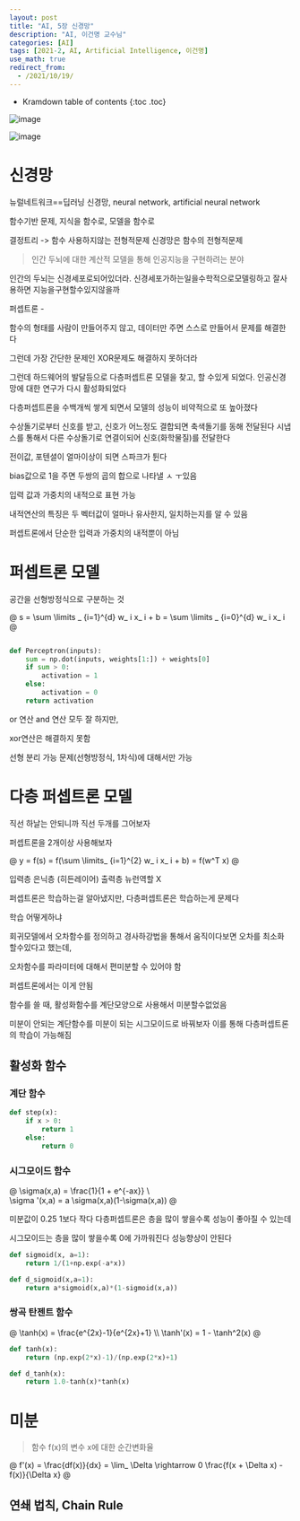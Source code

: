 ```yaml
---
layout: post
title: "AI, 5장 신경망"
description: "AI, 이건명 교수님"
categories: [AI]
tags: [2021-2, AI, Artificial Intelligence, 이건명]
use_math: true
redirect_from:
  - /2021/10/19/
---
```


* Kramdown table of contents
{:toc .toc}  

![image](https://user-images.githubusercontent.com/32366711/137842267-9ff7d417-afc9-4e1e-ac4b-44205b4f1b92.png)


![image](https://user-images.githubusercontent.com/32366711/137843601-0c1e04ed-4172-41f0-90d1-8a2280efabd5.png)
# 신경망

뉴럴네트워크==딥러닝
신경망, neural network, artificial neural network

함수기반 문제, 지식을 함수로, 모델을 함수로

결정트리 -> 함수 사용하지않는 전형적문제
신경망은 함수의 전형적문제

> 인간 두뇌에 대한 계산적 모델을 통해 인공지능을 구현하려는 분야

인간의 두뇌는 신경세포로되어있더라. 신경세포가하는일을수학적으로모델링하고 잘사용하면 지능을구현할수있지않을까


퍼셉트론 - 

함수의 형태를 사람이 만들어주지 않고, 데이터만 주면 스스로 만들어서 문제를 해결한다

그런데 가장 간단한 문제인 XOR문제도 해결하지 못하더라

그런데 하드웨어의 발달등으로 다층퍼셉트론 모델을 찾고, 할 수있게 되었다.
인공신경망에 대한 연구가 다시 활성화되었다

다층퍼셉트론을 수백개씩 쌓게 되면서 모델의 성능이 비약적으로 또 높아졌다

수상돌기로부터 신호를 받고, 신호가 어느정도 결합되면 축색돌기를 동해 전달된다
시냅스를 통해서 다른 수상돌기로 연결이되어 신호(화학물질)를 전달한다

전이값, 포텐셜이 얼마이상이 되면 스파크가 튄다

bias값으로 1을 주면 두쌍의 곱의 합으로 나타낼 ㅅ ㅜ있음

입력 값과 가중치의 내적으로 표현 가능

내적연산의 특징은 두 벡터값이 얼마나 유사한지, 일치하는지를 알 수 있음

퍼셉트론에서 단순한 입력과 가중치의 내적뿐이 아님


# 퍼셉트론 모델

공간을 선형방정식으로 구분하는 것

@
s = \sum \limits _ {i=1}^{d} w_ i x_ i + b = \sum \limits _ {i=0}^{d} w_ i x_ i
@

~~~ python

def Perceptron(inputs):
    sum = np.dot(inputs, weights[1:]) + weights[0]
    if sum > 0:
        activation = 1
    else:
        activation = 0 
    return activation
~~~

or 연산 and 연산 모두 잘 하지만, 

xor연산은 해결하지 못함

선형 분리 가능 문제(선형방정식, 1차식)에 대해서만 가능



# 다층 퍼셉트론 모델

직선 하날는 안되니까 직선 두개를 그어보자

퍼셉트론을 2개이상 사용해보자

@
y = f(s) = f(\sum \limits_ {i=1}^{2} w_ i x_ i + b) = f(w^T x)
@

입력층       은닉층 (히든레이어)  출력층 
뉴런역할 X    

퍼셉트론은 학습하는걸 알아냈지만,
다층퍼셉트론은 학습하는게 문제다

학습 어떻게하냐

회귀모델에서 오차함수를 정의하고 경사하강법을 통해서 움직이다보면 오차를 최소화할수있다고 했는데,

오차함수를 파라미터에 대해서 편미분할 수 있어야 함

퍼셉트론에서는 이게 안됨

함수를 쓸 때, 활성화함수를 계단모양으로 사용해서 미분할수없었음

미분이 안되는 계단함수를 미분이 되는 시그모이드로 바꿔보자
이를 통해 다층퍼셉트론의 학습이 가능해짐

## 활성화 함수

### 계단 함수

~~~ python
def step(x):
    if x > 0:
        return 1
    else:
        return 0 
~~~

### 시그모이드 함수

@
\sigma(x,a) = \frac{1}{1 + e^{-ax}} \\\
\sigma '(x,a) = a \sigma(x,a)(1-\sigma(x,a))
@

미분값이 0.25 1보다 작다
다층퍼셉트론은 층을 많이 쌓을수록 성능이 좋아질 수 있는데

시그모이드는 층을 많이 쌓을수록 0에 가까워진다
성능향상이 안된다

~~~ python
def sigmoid(x, a=1):
    return 1/(1+np.exp(-a*x))

def d_sigmoid(x,a=1):
    return a*sigmoid(x,a)*(1-sigmoid(x,a))
~~~

### 쌍곡 탄젠트 함수

@
\tanh(x) = \frac{e^{2x}-1}{e^{2x}+1} \\\ 
\tanh'(x) = 1 - \tanh^2(x)
@

~~~ python
def tanh(x):
    return (np.exp(2*x)-1)/(np.exp(2*x)+1)

def d_tanh(x):
    return 1.0-tanh(x)*tanh(x)
~~~

# 미분

> 함수 f(x)의 변수 x에 대한 순간변화율

@
f'(x) = \frac{df(x)}{dx} = \lim_ \Delta \rightarrow 0 \frac{f(x + \Delta x) - f(x)}{\Delta x}
@

## 연쇄 법칙, Chain Rule

